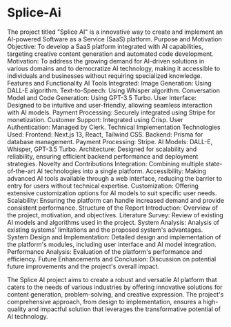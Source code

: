 # Splice-Ai
The project titled "Splice AI" is a innovative way to create and implement an AI-powered Software as a Service (SaaS) platform.
Purpose and Motivation
Objective: To develop a SaaS platform integrated with AI capabilities, targeting creative content generation and automated code development.
Motivation: To address the growing demand for AI-driven solutions in various domains and to democratize AI technology, making it accessible to individuals and businesses without requiring specialized knowledge.
Features and Functionality
AI Tools Integrated:
Image Generation: Using DALL-E algorithm.
Text-to-Speech: Using Whisper algorithm.
Conversation Model and Code Generation: Using GPT-3.5 Turbo.
User Interface: Designed to be intuitive and user-friendly, allowing seamless interaction with AI models.
Payment Processing: Securely integrated using Stripe for monetization.
Customer Support: Integrated using Crisp.
User Authentication: Managed by Clerk.
Technical Implementation
Technologies Used:
Frontend: Next.js 13, React, Tailwind CSS.
Backend: Prisma for database management.
Payment Processing: Stripe.
AI Models: DALL-E, Whisper, GPT-3.5 Turbo.
Architecture: Designed for scalability and reliability, ensuring efficient backend performance and deployment strategies.
Novelty and Contributions
Integration: Combining multiple state-of-the-art AI technologies into a single platform.
Accessibility: Making advanced AI tools available through a web interface, reducing the barrier to entry for users without technical expertise.
Customization: Offering extensive customization options for AI models to suit specific user needs.
Scalability: Ensuring the platform can handle increased demand and provide consistent performance.
Structure of the Report
Introduction: Overview of the project, motivation, and objectives.
Literature Survey: Review of existing AI models and algorithms used in the project.
System Analysis: Analysis of existing systems' limitations and the proposed system's advantages.
System Design and Implementation: Detailed design and implementation of the platform's modules, including user interface and AI model integration.
Performance Analysis: Evaluation of the platform's performance and efficiency.
Future Enhancements and Conclusion: Discussion on potential future improvements and the project's overall impact.

The Splice AI project aims to create a robust and versatile AI platform that caters to the needs of various industries by offering innovative solutions for content generation, problem-solving, and creative expression. The project's comprehensive approach, from design to implementation, ensures a high-quality and impactful solution that leverages the transformative potential of AI technology.
